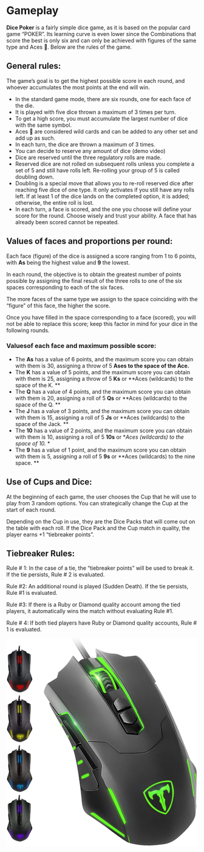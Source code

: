 # Gameplay

**Dice Poker** is a fairly simple dice game, as it is based on the popular card game “POKER”. Its learning curve is even lower since the Combinations that score the best is only six and can only be achieved with figures of the same type and Aces 🔴. Below are the rules of the game.

## **General rules:**

The game’s goal is to get the highest possible score in each round, and whoever accumulates the most points at the end will win.
- In the standard game mode, there are six rounds, one for each face of the die.
- It is played with five dice thrown a maximum of 3 times per turn.
- To get a high score, you must accumulate the largest number of dice with the same symbol.
- Aces 🔴 are considered wild cards and can be added to any other set and add up as such.
- In each turn, the dice are thrown a maximum of 3 times.
- You can decide to reserve any amount of dice (demo video)
- Dice are reserved until the three regulatory rolls are made.
- Reserved dice are not rolled on subsequent rolls unless you complete a set of 5 and still have rolls left. Re-rolling your group of 5 is called doubling down.
- Doubling is a special move that allows you to re-roll reserved dice after reaching five dice of one type. It only activates if you still have any rolls left. If at least 1 of the dice lands on the completed option, it is added; otherwise, the entire roll is lost.
- In each turn, a face is scored, and the one you choose will define your score for the round. Choose wisely and trust your ability. A face that has already been scored cannot be repeated.
## **Values ​​of faces and proportions per round:**

Each face (figure) of the dice is assigned a score ranging from 1 to 6 points, with **As** being the highest value and **9** the lowest.

In each round, the objective is to obtain the greatest number of points possible by assigning the final result of the three rolls to one of the six spaces corresponding to each of the six faces.

The more faces of the same type we assign to the space coinciding with the “figure” of this face, the higher the score.

Once you have filled in the space corresponding to a face (scored), you will not be able to replace this score; keep this factor in mind for your dice in the following rounds.

### **Values ​​of each face and maximum possible score:**

- The **As** has a value of 6 points, and the maximum score you can obtain with them is 30, assigning a throw of 5 **Ases to the space of the Ace.**
- The **K** has a value of 5 points, and the maximum score you can obtain with them is 25, assigning a throw of 5 **Ks** or **Aces (wildcards) to the space of the K. **
- The **Q** has a value of 4 points, and the maximum score you can obtain with them is 20, assigning a roll of 5 **Qs** or **Aces (wildcards) to the space of the Q. **
- The **J** has a value of 3 points, and the maximum score you can obtain with them is 15, assigning a roll of 5 **Js** or **Aces (wildcards) to the space of the Jack. **
- The **10** has a value of 2 points, and the maximum score you can obtain with them is 10, assigning a roll of 5 **10s** or **Aces (wildcards) to the space of 10.* *
- The **9** has a value of 1 point, and the maximum score you can obtain with them is 5, assigning a roll of 5 **9s** or **Aces (wildcards) to the nine space. **
## **Use of Cups and Dice:**

At the beginning of each game, the user chooses the Cup that he will use to play from 3 random options. You can strategically change the Cup at the start of each round.

Depending on the Cup in use, they are the Dice Packs that will come out on the table with each roll. If the Dice Pack and the Cup match in quality, the player earns +1 “tiebreaker points”.

## **Tiebreaker Rules:**

Rule # 1: In the case of a tie, the “tiebreaker points” will be used to break it. If the tie persists, Rule # 2 is evaluated.

Rule #2: An additional round is played (Sudden Death). If the tie persists, Rule #1 is evaluated.

Rule #3: If there is a Ruby or Diamond quality account among the tied players, it automatically wins the match without evaluating Rule #1.

Rule # 4: If both tied players have Ruby or Diamond quality accounts, Rule # 1 is evaluated.

![alt](https://github.com/TawasGames/DicePokerWhitepaper/blob/main/img/619gO2XqozL._AC_SL1500_.jpg?raw=true)